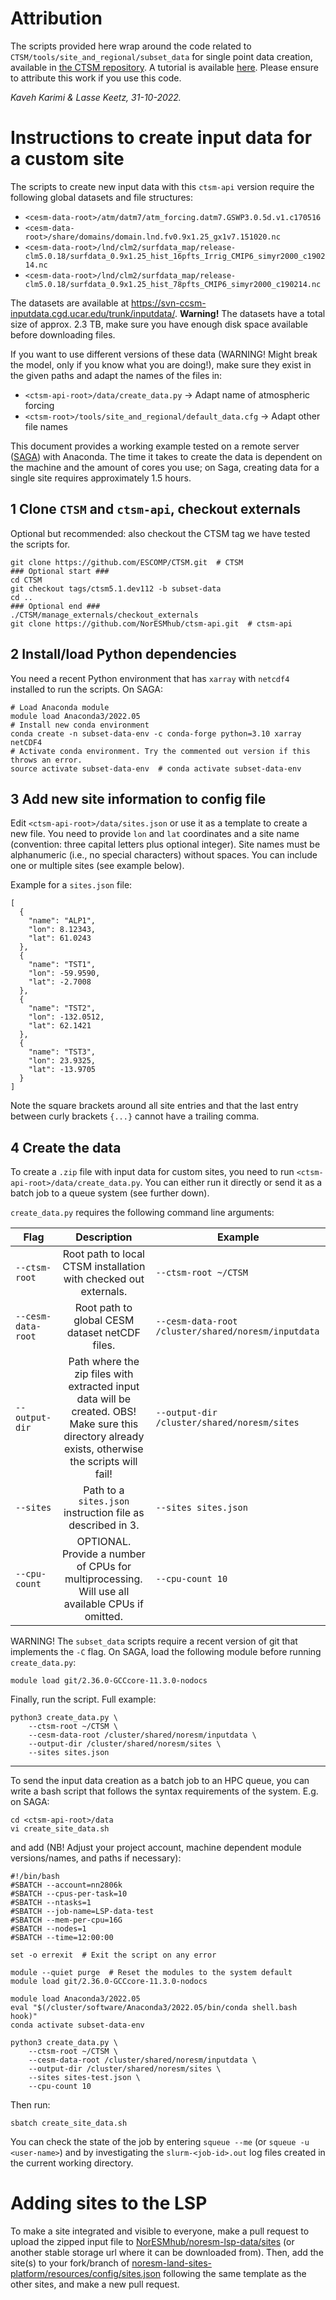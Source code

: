 # Attribution

The scripts provided here wrap around the code related to `CTSM/tools/site_and_regional/subset_data` for single point data creation, available in [the CTSM repository](https://github.com/ESCOMP/CTSM/tree/ctsm5.1.dev112/tools/site_and_regional). A tutorial is available [here](https://github.com/NCAR/CTSM-Tutorial-2022/blob/main/notebooks/Day2a_GenericSinglePoint.ipynb). Please ensure to attribute this work if you use this code.

_Kaveh Karimi & Lasse Keetz, 31-10-2022._

# Instructions to create input data for a custom site

The scripts to create new input data with this `ctsm-api` version require the following global datasets and file structures:

- `<cesm-data-root>/atm/datm7/atm_forcing.datm7.GSWP3.0.5d.v1.c170516`
- `<cesm-data-root>/share/domains/domain.lnd.fv0.9x1.25_gx1v7.151020.nc`
- `<cesm-data-root>/lnd/clm2/surfdata_map/release-clm5.0.18/surfdata_0.9x1.25_hist_16pfts_Irrig_CMIP6_simyr2000_c190214.nc`
- `<cesm-data-root>/lnd/clm2/surfdata_map/release-clm5.0.18/surfdata_0.9x1.25_hist_78pfts_CMIP6_simyr2000_c190214.nc`

The datasets are available at https://svn-ccsm-inputdata.cgd.ucar.edu/trunk/inputdata/. **Warning!** The datasets have a total size of approx. 2.3 TB, make sure you have enough disk space available before downloading files.

If you want to use different versions of these data (WARNING! Might break the model, only if you know what you are doing!), make sure they exist in the given paths and adapt the names of the files in:

- `<ctsm-api-root>/data/create_data.py` -> Adapt name of atmospheric forcing
- `<ctsm-root>/tools/site_and_regional/default_data.cfg` -> Adapt other file names

This document provides a working example tested on a remote server ([SAGA](https://documentation.sigma2.no/hpc_machines/saga.html])) with Anaconda. The time it takes to create the data is dependent on the machine and the amount of cores you use; on Saga, creating data for a single site requires approximately 1.5 hours.

## 1 Clone `CTSM` and `ctsm-api`, checkout externals

Optional but recommended: also checkout the CTSM tag we have tested the scripts for.

```
git clone https://github.com/ESCOMP/CTSM.git  # CTSM
### Optional start ###
cd CTSM
git checkout tags/ctsm5.1.dev112 -b subset-data
cd ..
### Optional end ###
./CTSM/manage_externals/checkout_externals
git clone https://github.com/NorESMhub/ctsm-api.git  # ctsm-api
```

## 2 Install/load Python dependencies

You need a recent Python environment that has `xarray` with `netcdf4` installed to run the scripts.
On SAGA:

```
# Load Anaconda module
module load Anaconda3/2022.05
# Install new conda environment
conda create -n subset-data-env -c conda-forge python=3.10 xarray netCDF4
# Activate conda environment. Try the commented out version if this throws an error.
source activate subset-data-env  # conda activate subset-data-env
```

## 3 Add new site information to config file

Edit `<ctsm-api-root>/data/sites.json` or use it as a template to create a new file.
You need to provide `lon` and `lat` coordinates and a site name (convention: three capital letters plus optional integer). Site names must be alphanumeric (i.e., no special characters) without spaces. You can include one or multiple sites (see example below).

Example for a `sites.json` file:

```
[
  {
    "name": "ALP1",
    "lon": 8.12343,
    "lat": 61.0243
  },
  {
    "name": "TST1",
    "lon": -59.9590,
    "lat": -2.7008
  },
  {
    "name": "TST2",
    "lon": -132.0512,
    "lat": 62.1421
  },
  {
    "name": "TST3",
    "lon": 23.9325,
    "lat": -13.9705
  }
]
```

Note the square brackets around all site entries and that the last entry between curly brackets `{...}`
cannot have a trailing comma.

## 4 Create the data

To create a `.zip` file with input data for custom sites, you need to run `<ctsm-api-root>/data/create_data.py`. You can either run it directly or send it as a batch job to a queue system (see further down).

`create_data.py` requires the following command line arguments:

| Flag        | Description           | Example  |
| ------------- |:-------------:| ----- |
| `--ctsm-root`      | Root path to local CTSM installation with checked out externals. | `--ctsm-root ~/CTSM` |
| `--cesm-data-root` | Root path to global CESM dataset netCDF files. | `--cesm-data-root /cluster/shared/noresm/inputdata` |
| `--output-dir`     | Path where the zip files with extracted input data will be created. OBS! Make sure this directory already exists, otherwise the scripts will fail! | `--output-dir /cluster/shared/noresm/sites` |
| `--sites`      | Path to a `sites.json` instruction file as described in 3. | `--sites sites.json` |
| `--cpu-count`      | OPTIONAL. Provide a number of CPUs for multiprocessing. Will use all available CPUs if omitted.  | `--cpu-count 10` |

WARNING! The `subset_data` scripts require a recent version of git that implements the `-C` flag. On SAGA, load the following module before running `create_data.py`:

```
module load git/2.36.0-GCCcore-11.3.0-nodocs
```

Finally, run the script. Full example:

```
python3 create_data.py \
    --ctsm-root ~/CTSM \
    --cesm-data-root /cluster/shared/noresm/inputdata \
    --output-dir /cluster/shared/noresm/sites \
    --sites sites.json
```

---

To send the input data creation as a batch job to an HPC queue, you can write a bash script that follows the syntax requirements of the system. E.g. on SAGA:

```
cd <ctsm-api-root>/data
vi create_site_data.sh
```

and add (NB! Adjust your project account, machine dependent module versions/names, and paths if necessary):

```
#!/bin/bash
#SBATCH --account=nn2806k
#SBATCH --cpus-per-task=10
#SBATCH --ntasks=1
#SBATCH --job-name=LSP-data-test
#SBATCH --mem-per-cpu=16G
#SBATCH --nodes=1
#SBATCH --time=12:00:00

set -o errexit  # Exit the script on any error

module --quiet purge  # Reset the modules to the system default
module load git/2.36.0-GCCcore-11.3.0-nodocs

module load Anaconda3/2022.05
eval "$(/cluster/software/Anaconda3/2022.05/bin/conda shell.bash hook)"
conda activate subset-data-env

python3 create_data.py \
    --ctsm-root ~/CTSM \
    --cesm-data-root /cluster/shared/noresm/inputdata \
    --output-dir /cluster/shared/noresm/sites \
    --sites sites-test.json \
    --cpu-count 10
```

Then run:

```
sbatch create_site_data.sh
```

You can check the state of the job by entering `squeue --me` (or `squeue -u <user-name>`) and by investigating the `slurm-<job-id>.out` log files created in the current working directory.

# Adding sites to the LSP

To make a site integrated and visible to everyone, make a pull request to upload the zipped input file to [NorESMhub/noresm-lsp-data/sites](https://github.com/NorESMhub/noresm-lsp-data/tree/main/sites) (or another stable storage url where it can be downloaded from). Then, add the site(s) to your fork/branch of [noresm-land-sites-platform/resources/config/sites.json](https://github.com/NorESMhub/noresm-land-sites-platform/blob/main/resources/config/sites.json) following the same template as the other sites, and make a new pull request.
